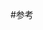 #参考
[](https://zhuanlan.zhihu.com/p/101241280)
[](https://zhuanlan.zhihu.com/p/66340816)
[](https://zhuanlan.zhihu.com/p/342746910)
